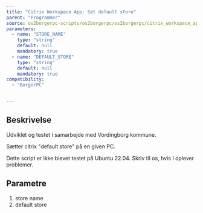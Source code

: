 ```yaml
---
title: "Citrix Workspace App: Set default store"
parent: "Programmer"
source: os2borgerpc-scripts/os2borgerpc/os2borgerpc/citrix_workspace_app_set_default_store.sh
parameters:
  - name: "STORE_NAME"
    type: "string"
    default: null
    mandatory: true
  - name: "DEFAULT_STORE"
    type: "string"
    default: null
    mandatory: true
compatibility:
  - "BorgerPC"


---
```


## Beskrivelse
Udviklet og testet i samarbejde med Vordingborg kommune.

Sætter citrix "default store" på en given PC.

Dette script er ikke blevet testet på Ubuntu 22.04. Skriv til os, hvis I oplever problemer.

## Parametre
1) store name
2) default store

